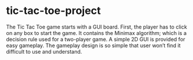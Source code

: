 # tic-tac-toe-project
The Tic Tac Toe game starts with a GUI board. First, the player has to click on any box to start the game. It contains the Minimax algorithm; which is a decision rule used for a two-player game. A simple 2D GUI is provided for easy gameplay. The gameplay design is so simple that user won’t find it difficult to use and understand.

